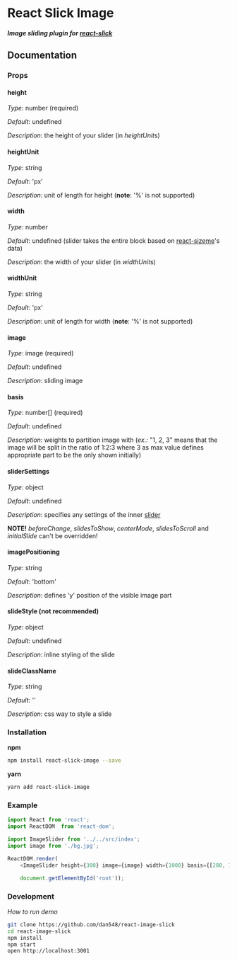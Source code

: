 # React Slick Image
##### Image sliding plugin for [react-slick](http://react-slick.neostack.com/)

## Documentation

### Props

#### height
*Type*: number (required)

*Default*: undefined

*Description*: the height of your slider (in *heightUnit*s)

#### heightUnit
*Type*: string

*Default*: 'px'

*Description*: unit of length for height (**note**: '%' is not supported)

#### width
*Type*: number

*Default*: undefined (slider takes the entire block based on [react-sizeme](https://github.com/ctrlplusb/react-sizeme)'s data)

*Description*: the width of your slider (in *widthUnit*s)

#### widthUnit
*Type*: string

*Default*: 'px'
  
*Description*: unit of length for width (**note**: '%' is not supported)
  
#### image
*Type*: image (required)

*Default*: undefined

*Description*: sliding image

#### basis
*Type*: number\[\] (required)

*Default*: undefined

*Description*: weights to partition image with (*ex.:* "1, 2, 3" means that the image will be split in the ratio of 1:2:3 where 3 as max value defines appropriate part to be the only shown initially)

#### sliderSettings
*Type*: object

*Default*: undefined

*Description*: specifies any settings of the inner [slider](http://react-slick.neostack.com/)

**NOTE!** *beforeChange*, *slidesToShow*, *centerMode*, *slidesToScroll* and *initialSlide* can't be overridden!

#### imagePositioning
*Type*: string

*Default*: 'bottom'

*Description*: defines 'y' position of the visible image part

#### slideStyle (not recommended)
*Type*: object

*Default*: undefined

*Description*: inline styling of the slide

#### slideClassName
*Type*: string

*Default*: ''
  
*Description*: css way to style a slide

### Installation 


**npm**

```bash
npm install react-slick-image --save
```

**yarn**

```bash
yarn add react-slick-image
```

### Example

```javascript
import React from 'react';
import ReactDOM  from 'react-dom';

import ImageSlider from '../../src/index';
import image from './bg.jpg';

ReactDOM.render(
    <ImageSlider height={300} image={image} width={1000} basis={[280, 700, 300]}/>,

    document.getElementById('root'));
```

### Development

*How to run demo*

```bash
git clone https://github.com/dan548/react-image-slick
cd react-image-slick
npm install
npm start
open http://localhost:3001
```